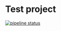 
# Test project

[![pipeline status](https://github.com/fbucek/test/workflows/rust/badge.svg)](https://github.com/fbucek/test/)
